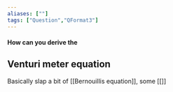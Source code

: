 ```yaml
---
aliases: [""]
tags: ["Question","QFormat3"]
---
```


#### How can you derive the
## Venturi meter equation

Basically slap a bit of [[Bernouillis equation]], some [[]]
